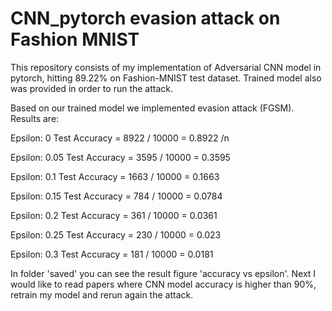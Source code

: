 # CNN_pytorch evasion attack on Fashion MNIST
This repository consists of my implementation of Adversarial CNN model in pytorch, hitting 89.22% on Fashion-MNIST test dataset. Trained model also was provided in order to run the attack. 

Based on our trained model we implemented evasion attack (FGSM). Results are:

Epsilon: 0      Test Accuracy = 8922 / 10000 = 0.8922 /n

Epsilon: 0.05   Test Accuracy = 3595 / 10000 = 0.3595

Epsilon: 0.1    Test Accuracy = 1663 / 10000 = 0.1663

Epsilon: 0.15   Test Accuracy = 784 / 10000 = 0.0784

Epsilon: 0.2    Test Accuracy = 361 / 10000 = 0.0361

Epsilon: 0.25   Test Accuracy = 230 / 10000 = 0.023

Epsilon: 0.3    Test Accuracy = 181 / 10000 = 0.0181

In folder 'saved' you can see the result figure 'accuracy vs epsilon'. Next I would like to read papers where CNN model accuracy is higher than 90%, retrain my model and rerun again the attack.
